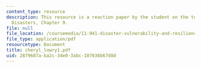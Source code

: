 ```yaml
---
content_type: resource
description: This resource is a reaction paper by the student on the topic Natural
  Disasters, Chapter 9.
file: null
file_location: /coursemedia/11-941-disaster-vulnerability-and-resilience-spring-2005/2879687aba2c34e03abc107036b67d8d_cheryl_lowry1.pdf
file_type: application/pdf
resourcetype: Document
title: cheryl_lowry1.pdf
uid: 2879687a-ba2c-34e0-3abc-107036b67d8d
---
```

